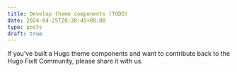 ```yaml
---
title: Develop theme components (TODO)
date: 2024-04-25T20:30:45+08:00
type: posts
draft: true
---
```


If you’ve built a Hugo theme components and want to contribute back to the Hugo FixIt Community, please share it with us.

<!--more-->
